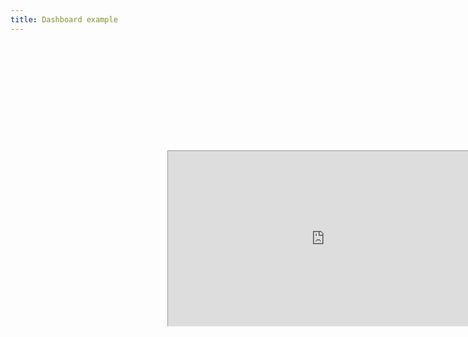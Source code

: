 ```yaml
---
title: Dashboard example
---
```


<br/>

<p align="left">   
<iframe width="1000" height="560" src="https://reproducible.shinyapps.io/richard_example/?_ga=2.44848932.1898567428.1620941224-355753582.1620610208" 
        style="
        -ms-transform: scale(0.5); /* IE 9 */
        -webkit-transform: scale(0.5); /* Safari and Chrome */
        -o-transform: scale(0.5); /* Opera */
        -moz-transform: scale(0.5);">
It looks like your browser doesn't support iframes.
</iframe>
</p> 

